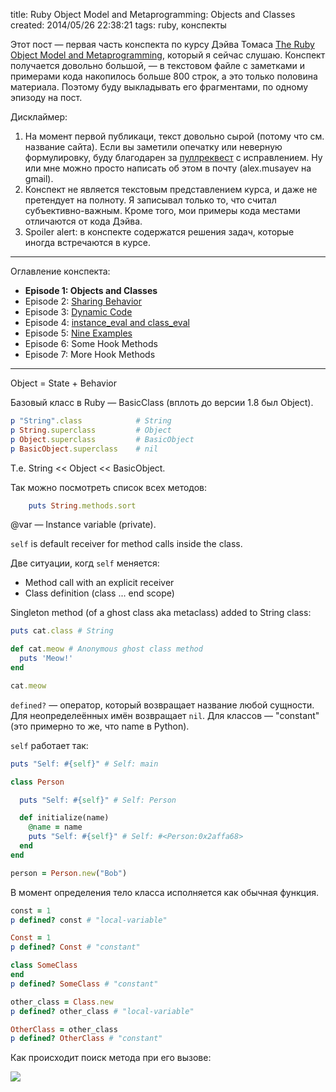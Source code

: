 title: Ruby Object Model and Metaprogramming: Objects and Classes
created: 2014/05/26 22:38:21
tags: ruby, конспекты

Этот пост — первая часть конспекта по курсу Дэйва Томаса [The Ruby Object Model and Metaprogramming](http://pragprog.com/screencasts/v-dtrubyom/the-ruby-object-model-and-metaprogramming), который я сейчас слушаю. Конспект получается довольно большой, — в текстовом файле с заметками и примерами кода накопилось больше 800 строк, а это только половина материала. Поэтому буду выкладывать его фрагментами, по одному эпизоду на пост.

Дисклаймер:

1. На момент первой публикаци, текст довольно сырой (потому что см. название сайта). Если вы заметили опечатку или неверную формулировку, буду благодарен за [пуллреквест](https://github.com/dreikanter/drafts.cc/tree/master/posts) с исправлением. Ну или мне можно просто написать об этом в почту (alex.musayev на gmail).
2. Конспект не является текстовым представлением курса, и даже не претендует на полноту. Я записывал только то, что считал субъективно-важным. Кроме того, мои примеры кода местами отличаются от кода Дэйва.
3. Spoiler alert: в конспекте содержатся решения задач, которые иногда встречаются в курсе.

---

Оглавление конспекта:

- **Episode 1: Objects and Classes**
- Episode 2: [Sharing Behavior](/2014/05/26/ruby-metaprogramming-2.html)
- Episode 3: [Dynamic Code](/2014/05/28/ruby-metaprogramming-3.html)
- Episode 4: [instance_eval and class_eval](/2014/05/28/ruby-metaprogramming-4.html)
- Episode 5: [Nine Examples](/2014/05/28/ruby-metaprogramming-5.html)
- Episode 6: Some Hook Methods
- Episode 7: More Hook Methods

---

Object = State + Behavior

Базовый класс в Ruby — BasicClass (вплоть до версии 1.8 был Object).

~~~ ruby
p "String".class 			# String
p String.superclass 		# Object
p Object.superclass 		# BasicObject
p BasicObject.superclass 	# nil
~~~

Т.е. String << Object << BasicObject.

Так можно посмотреть список всех методов:

~~~ ruby
	puts String.methods.sort
~~~

@var — Instance variable (private).

`self` is default receiver for method calls inside the class.

Две ситуации, когд `self` меняется:

- Method call with an explicit receiver
- Class definition (class ... end scope)

Singleton method (of a ghost class aka metaclass) added to String class:

~~~ ruby
puts cat.class # String

def cat.meow # Anonymous ghost class method
  puts 'Meow!'
end

cat.meow
~~~

`defined?` — оператор, который возвращает название любой сущности. Для неопределеённых имён возвращает `nil`. Для классов — "constant" (это примерно то же, что name в Python). 

`self` работает так:

~~~ ruby
puts "Self: #{self}" # Self: main

class Person

  puts "Self: #{self}" # Self: Person

  def initialize(name)
    @name = name
    puts "Self: #{self}" # Self: #<Person:0x2affa68>
  end
end

person = Person.new("Bob")
~~~

В момент определения тело класса исполняется как обычная функция.

~~~ ruby
const = 1
p defined? const # "local-variable"

Const = 1
p defined? Const # "constant"

class SomeClass
end
p defined? SomeClass # "constant"

other_class = Class.new
p defined? other_class # "local-variable"

OtherClass = other_class
p defined? OtherClass # "constant"
~~~

Как происходит поиск метода при его вызове:

![](http://sh.drafts.cc/6w.jpg)

